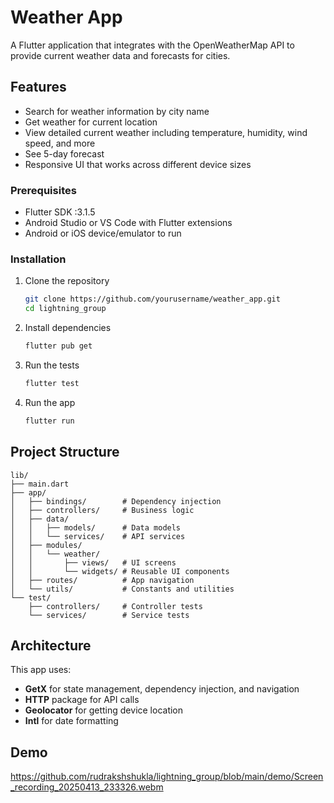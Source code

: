 # Weather App

A Flutter application that integrates with the OpenWeatherMap API to provide current weather data and forecasts for cities.

## Features

- Search for weather information by city name
- Get weather for current location
- View detailed current weather including temperature, humidity, wind speed, and more
- See 5-day forecast
- Responsive UI that works across different device sizes

### Prerequisites

- Flutter SDK :3.1.5
- Android Studio or VS Code with Flutter extensions
- Android or iOS device/emulator to run

### Installation

1. Clone the repository
   ```bash
   git clone https://github.com/yourusername/weather_app.git
   cd lightning_group
   ```

2. Install dependencies
   ```bash
   flutter pub get
   ```

3. Run the tests
   ```bash
   flutter test
   ```

4. Run the app
   ```bash
   flutter run
   ```



## Project Structure

```
lib/
├── main.dart
├── app/
│   ├── bindings/        # Dependency injection
│   ├── controllers/     # Business logic
│   ├── data/
│   │   ├── models/      # Data models
│   │   └── services/    # API services
│   ├── modules/
│   │   └── weather/
│   │       ├── views/   # UI screens
│   │       └── widgets/ # Reusable UI components
│   ├── routes/          # App navigation
│   └── utils/           # Constants and utilities
└── test/
    ├── controllers/     # Controller tests
    └── services/        # Service tests
```

## Architecture

This app uses:
- **GetX** for state management, dependency injection, and navigation
- **HTTP** package for API calls
- **Geolocator** for getting device location
- **Intl** for date formatting


## Demo

https://github.com/rudrakshshukla/lightning_group/blob/main/demo/Screen_recording_20250413_233326.webm

